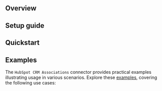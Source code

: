 ## Overview

[//]: # (TODO: Add overview mentioning the purpose of the module, supported REST API versions, and other high-level details.)

## Setup guide

[//]: # (TODO: Add detailed steps to obtain credentials and configure the module.)

## Quickstart

[//]: # (TODO: Add a quickstart guide to demonstrate a basic functionality of the module, including sample code snippets.)

## Examples

The `HubSpot CRM Associations` connector provides practical examples illustrating usage in various scenarios. Explore these [examples](https://github.com/module-ballerinax-hubspot.crm.associations/tree/main/examples/), covering the following use cases:

[//]: # (TODO: Add examples)
